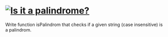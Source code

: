 

# [![Is it a palindrome?](https://www.codewars.com/kata/is-it-a-palindrome)](https://www.codewars.com/kata/is-it-a-palindrome)


Write function isPalindrom that checks if a given string (case insensitive) is a palindrom.
